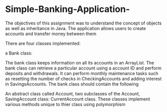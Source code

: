 # Simple-Banking-Application-
The objectives of this assignment was to understand the concept of objects as well as inheritance in Java. 
The application allows users to create accounts and transfer money between them

There are four classes implemented: 

a Bank class: 

The bank class keeps information on all its accounts in an ArrayList. The
bank class can retrieve a particular account using a account ID and perform
deposits and withdrawals. It can perform monthly maintenance tasks such as
resetting the number of checks in CheckingAccounts and adding interest in
SavingsAccounts. The bank class should contain the following

An abstract class called Account, two subclasses of the Account, SavingAccount class: CurrentAccount class. These classes implement various methods unique to thier class using polymorphism 
